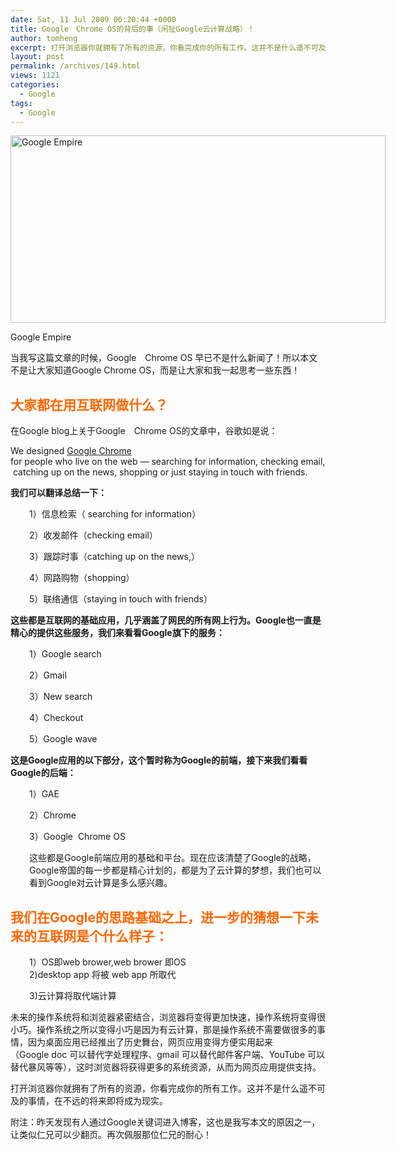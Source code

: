 ```yaml
---
date: Sat, 11 Jul 2009 06:20:44 +0000
title: Google　Chrome OS的背后的事（闲扯Google云计算战略）！
author: tomheng
excerpt: 打开浏览器你就拥有了所有的资源，你看完成你的所有工作。这并不是什么遥不可及的事情，在不远的将来即将成为现实。
layout: post
permalink: /archives/149.html
views: 1121
categories:
  - Google
tags:
  - Google
---
```

<div style="width: 610px" class="wp-caption aligncenter">
  <img title="Google Empire" src="http://blog.searchenginewatch.com/blog/img/google-beta.jpg" alt="Google Empire" width="600" height="300" />
  
  <p class="wp-caption-text">
    Google Empire
  </p>
</div>

当我写这篇文章的时候，Google　Chrome OS 早已不是什么新闻了！所以本文不是让大家知道Google Chrome OS，而是让大家和我一起思考一些东西！

## <span style="color: #ff6600;"><strong>大家都在用互联网做什么？</strong></span>

在Google blog上关于Google　Chrome OS的文章中，谷歌如是说：

We designed [Google ][1][Chrome][1] for people who live on the web — searching for information, checking email, catching up on the news, shopping or just staying in touch with friends.

**我们可以翻译总结一下：**

<p style="padding-left: 30px; ">
  1）信息检索（ searching for information）
</p>

<p style="padding-left: 30px; ">
  2）收发邮件（checking email）
</p>

<p style="padding-left: 30px; ">
  3）跟踪时事（catching up on the news,）
</p>

<p style="padding-left: 30px; ">
  4）网路购物（shopping）
</p>

<p style="padding-left: 30px; ">
  5）联络通信（staying in touch with friends）
</p>

**这些都是互联网的基础应用，几乎涵盖了网民的所有网上行为。Google也一直是精心的提供这些服务，我们来看看Google旗下的服务：**

<p style="padding-left: 30px; ">
  1）Google search
</p>

<p style="padding-left: 30px; ">
  2）Gmail
</p>

<p style="padding-left: 30px; ">
  3）New search
</p>

<p style="padding-left: 30px; ">
  4）Checkout
</p>

<p style="padding-left: 30px; ">
  5）Google wave
</p>

**这是Google应用的以下部分，这个暂时称为Google的前端，接下来我们看看Google的后端：**

<p style="padding-left: 30px; ">
  1）GAE
</p>

<p style="padding-left: 30px; ">
  2）Chrome
</p>

<p style="padding-left: 30px; ">
  3）Google  Chrome OS
</p>

<p style="padding-left: 30px; ">
  这些都是Google前端应用的基础和平台。现在应该清楚了Google的战略，Google帝国的每一步都是精心计划的，都是为了云计算的梦想，我们也可以看到Google对云计算是多么感兴趣。
</p>

## <span style="color: #ff6600;"><strong>我们在Google的思路基础之上，进一步的猜想一下未来的互联网是个什么样子：</strong></span>

<p style="padding-left: 30px;">
  1）OS即web brower,web brower 即OS<br /> 2)desktop app 将被 web app 所取代
</p>

<p style="padding-left: 30px;">
  3)云计算将取代端计算
</p>

未来的操作系统将和浏览器紧密结合，浏览器将变得更加快速，操作系统将变得很小巧。操作系统之所以变得小巧是因为有云计算，那是操作系统不需要做很多的事情，因为桌面应用已经推出了历史舞台，网页应用变得方便实用起来（Google doc 可以替代字处理程序、gmail 可以替代邮件客户端、YouTube 可以替代暴风等等），这时浏览器将获得更多的系统资源，从而为网页应用提供支持。

打开浏览器你就拥有了所有的资源，你看完成你的所有工作。这并不是什么遥不可及的事情，在不远的将来即将成为现实。

附注：昨天发现有人通过Google关键词进入博客，这也是我写本文的原因之一，让类似仁兄可以少翻页。再次佩服那位仁兄的耐心！

 [1]: http://www.google.com/chrome
